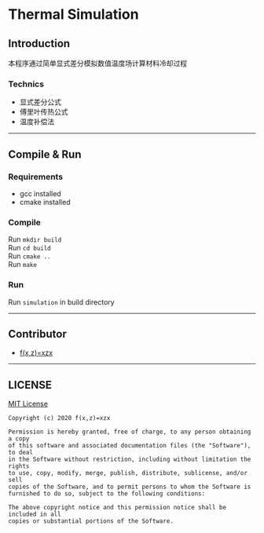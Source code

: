 # Thermal Simulation

## Introduction

本程序通过简单显式差分模拟数值温度场计算材料冷却过程

### Technics

* 显式差分公式
* 傅里叶传热公式
* 温度补偿法

---

## Compile & Run

### Requirements

* gcc installed
* cmake installed

### Compile

Run `mkdir build`  
Run `cd build`  
Run `cmake ..`  
Run `make`

### Run

Run `simulation` in build directory

---

## Contributor

* [f(x,z)=xzx](https://github.com/XuZhixuan)

---

## LICENSE

[MIT License](https://opensource.org/licenses/MIT)  

    Copyright (c) 2020 f(x,z)=xzx

    Permission is hereby granted, free of charge, to any person obtaining a copy
    of this software and associated documentation files (the "Software"), to deal
    in the Software without restriction, including without limitation the rights
    to use, copy, modify, merge, publish, distribute, sublicense, and/or sell
    copies of the Software, and to permit persons to whom the Software is
    furnished to do so, subject to the following conditions:

    The above copyright notice and this permission notice shall be included in all
    copies or substantial portions of the Software.
